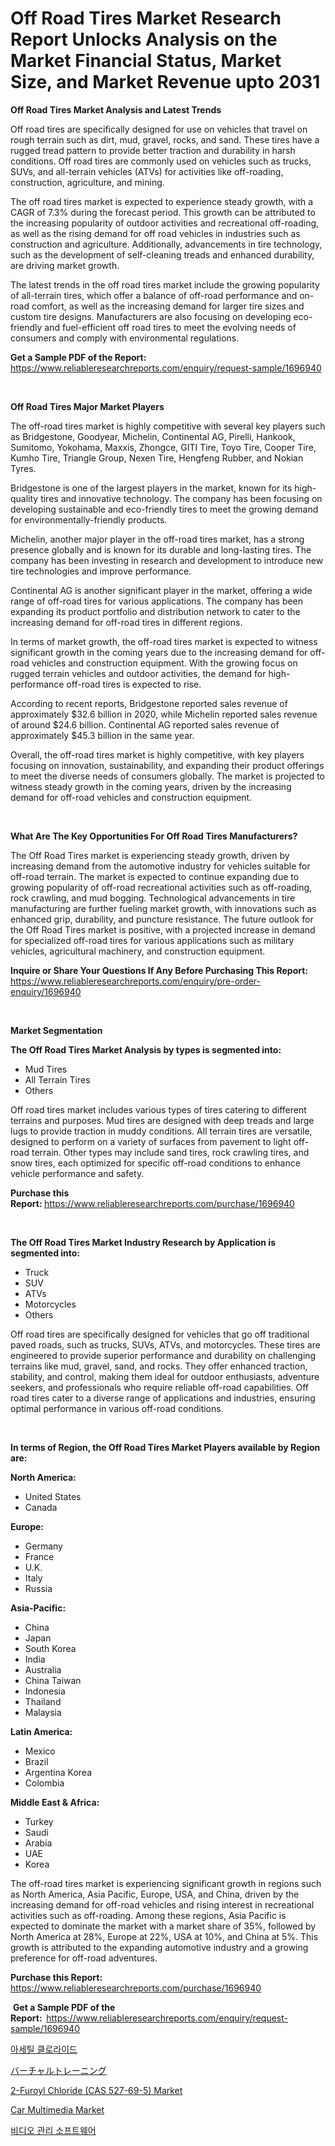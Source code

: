 <p><h1>Off Road Tires Market Research Report Unlocks Analysis on the Market Financial Status, Market Size, and Market Revenue upto 2031</h1></p><p><strong>Off Road Tires Market Analysis and Latest Trends</strong></p>
<p><p>Off road tires are specifically designed for use on vehicles that travel on rough terrain such as dirt, mud, gravel, rocks, and sand. These tires have a rugged tread pattern to provide better traction and durability in harsh conditions. Off road tires are commonly used on vehicles such as trucks, SUVs, and all-terrain vehicles (ATVs) for activities like off-roading, construction, agriculture, and mining.</p><p>The off road tires market is expected to experience steady growth, with a CAGR of 7.3% during the forecast period. This growth can be attributed to the increasing popularity of outdoor activities and recreational off-roading, as well as the rising demand for off road vehicles in industries such as construction and agriculture. Additionally, advancements in tire technology, such as the development of self-cleaning treads and enhanced durability, are driving market growth.</p><p>The latest trends in the off road tires market include the growing popularity of all-terrain tires, which offer a balance of off-road performance and on-road comfort, as well as the increasing demand for larger tire sizes and custom tire designs. Manufacturers are also focusing on developing eco-friendly and fuel-efficient off road tires to meet the evolving needs of consumers and comply with environmental regulations.</p></p>
<p><strong>Get a Sample PDF of the Report:&nbsp;</strong> <a href="https://www.reliableresearchreports.com/enquiry/request-sample/1696940">https://www.reliableresearchreports.com/enquiry/request-sample/1696940</a></p>
<p>&nbsp;</p>
<p><strong>Off Road Tires Major Market Players</strong></p>
<p><p>The off-road tires market is highly competitive with several key players such as Bridgestone, Goodyear, Michelin, Continental AG, Pirelli, Hankook, Sumitomo, Yokohama, Maxxis, Zhongce, GITI Tire, Toyo Tire, Cooper Tire, Kumho Tire, Triangle Group, Nexen Tire, Hengfeng Rubber, and Nokian Tyres.</p><p>Bridgestone is one of the largest players in the market, known for its high-quality tires and innovative technology. The company has been focusing on developing sustainable and eco-friendly tires to meet the growing demand for environmentally-friendly products.</p><p>Michelin, another major player in the off-road tires market, has a strong presence globally and is known for its durable and long-lasting tires. The company has been investing in research and development to introduce new tire technologies and improve performance.</p><p>Continental AG is another significant player in the market, offering a wide range of off-road tires for various applications. The company has been expanding its product portfolio and distribution network to cater to the increasing demand for off-road tires in different regions.</p><p>In terms of market growth, the off-road tires market is expected to witness significant growth in the coming years due to the increasing demand for off-road vehicles and construction equipment. With the growing focus on rugged terrain vehicles and outdoor activities, the demand for high-performance off-road tires is expected to rise.</p><p>According to recent reports, Bridgestone reported sales revenue of approximately $32.6 billion in 2020, while Michelin reported sales revenue of around $24.6 billion. Continental AG reported sales revenue of approximately $45.3 billion in the same year. </p><p>Overall, the off-road tires market is highly competitive, with key players focusing on innovation, sustainability, and expanding their product offerings to meet the diverse needs of consumers globally. The market is projected to witness steady growth in the coming years, driven by the increasing demand for off-road vehicles and construction equipment.</p></p>
<p>&nbsp;</p>
<p><strong>What Are The Key Opportunities For Off Road Tires Manufacturers?</strong></p>
<p><p>The Off Road Tires market is experiencing steady growth, driven by increasing demand from the automotive industry for vehicles suitable for off-road terrain. The market is expected to continue expanding due to growing popularity of off-road recreational activities such as off-roading, rock crawling, and mud bogging. Technological advancements in tire manufacturing are further fueling market growth, with innovations such as enhanced grip, durability, and puncture resistance. The future outlook for the Off Road Tires market is positive, with a projected increase in demand for specialized off-road tires for various applications such as military vehicles, agricultural machinery, and construction equipment.</p></p>
<p><strong>Inquire or Share Your Questions If Any Before Purchasing This Report:</strong> <a href="https://www.reliableresearchreports.com/enquiry/pre-order-enquiry/1696940">https://www.reliableresearchreports.com/enquiry/pre-order-enquiry/1696940</a></p>
<p>&nbsp;</p>
<p><strong>Market Segmentation</strong></p>
<p><strong>The Off Road Tires Market Analysis by types is segmented into:</strong></p>
<p><ul><li>Mud Tires</li><li>All Terrain Tires</li><li>Others</li></ul></p>
<p><p>Off road tires market includes various types of tires catering to different terrains and purposes. Mud tires are designed with deep treads and large lugs to provide traction in muddy conditions. All terrain tires are versatile, designed to perform on a variety of surfaces from pavement to light off-road terrain. Other types may include sand tires, rock crawling tires, and snow tires, each optimized for specific off-road conditions to enhance vehicle performance and safety.</p></p>
<p><strong>Purchase this Report:&nbsp;</strong><a href="https://www.reliableresearchreports.com/purchase/1696940">https://www.reliableresearchreports.com/purchase/1696940</a></p>
<p>&nbsp;</p>
<p><strong>The Off Road Tires Market Industry Research by Application is segmented into:</strong></p>
<p><ul><li>Truck</li><li>SUV</li><li>ATVs</li><li>Motorcycles</li><li>Others</li></ul></p>
<p><p>Off road tires are specifically designed for vehicles that go off traditional paved roads, such as trucks, SUVs, ATVs, and motorcycles. These tires are engineered to provide superior performance and durability on challenging terrains like mud, gravel, sand, and rocks. They offer enhanced traction, stability, and control, making them ideal for outdoor enthusiasts, adventure seekers, and professionals who require reliable off-road capabilities. Off road tires cater to a diverse range of applications and industries, ensuring optimal performance in various off-road conditions.</p></p>
<p>&nbsp;</p>
<p><strong>In terms of Region, the Off Road Tires Market Players available by Region are:</strong></p>
<p>
    <p> <strong> North America: </strong>
        <ul>
            <li>United States</li>
            <li>Canada</li>
        </ul>
        </p> 
    <p> <strong> Europe: </strong>
        <ul>
            <li>Germany</li>
            <li>France</li>
            <li>U.K.</li>
            <li>Italy</li>
            <li>Russia</li>
        </ul>
        </p> 
    <p> <strong> Asia-Pacific: </strong>
        <ul>
            <li>China</li>
            <li>Japan</li>
            <li>South Korea</li>
            <li>India</li>
            <li>Australia</li>
            <li>China Taiwan</li>
            <li>Indonesia</li>
            <li>Thailand</li>
            <li>Malaysia</li>
        </ul>
        </p> 
    <p> <strong> Latin America: </strong>
        <ul>
            <li>Mexico</li>
            <li>Brazil</li>
            <li>Argentina Korea</li>
            <li>Colombia</li>
        </ul>
        </p> 
    <p> <strong> Middle East & Africa: </strong>
        <ul>
            <li>Turkey</li>
            <li>Saudi</li>
            <li>Arabia</li>
            <li>UAE</li>
            <li>Korea</li>
        </ul>
    </p>
    </p>
<p><p>The off-road tires market is experiencing significant growth in regions such as North America, Asia Pacific, Europe, USA, and China, driven by the increasing demand for off-road vehicles and rising interest in recreational activities such as off-roading. Among these regions, Asia Pacific is expected to dominate the market with a market share of 35%, followed by North America at 28%, Europe at 22%, USA at 10%, and China at 5%. This growth is attributed to the expanding automotive industry and a growing preference for off-road adventures.</p></p>
<p><strong>Purchase this Report: </strong><a href="https://www.reliableresearchreports.com/purchase/1696940">https://www.reliableresearchreports.com/purchase/1696940</a></p>
<p>&nbsp;<strong>Get a Sample PDF of the Report:&nbsp;&nbsp;</strong><a href="https://www.reliableresearchreports.com/enquiry/request-sample/1696940">https://www.reliableresearchreports.com/enquiry/request-sample/1696940</a></p>
<p><strong></strong></p>
<p><p><a href="https://github.com/khytkeqagplkzqvh/Market-Research-Report-List-1/blob/main/7890981187993.md">아세틸 클로라이드</a></p><p><a href="https://github.com/bucuel854722/Market-Research-Report-List-1/blob/main/8522812188058.md">バーチャルトレーニング</a></p><p><a href="https://issuu.com/reportprime-2/docs/2-furoyl-chloride-cas-527-69-5-market-size-2030.pp">2-Furoyl Chloride (CAS 527-69-5) Market</a></p><p><a href="https://github.com/Airanohannonzb68e5pb53oc1/Market-Research-Report-List-1/blob/main/car-multimedia-market.md">Car Multimedia Market</a></p><p><a href="https://github.com/bvubpqd5241630/Market-Research-Report-List-1/blob/main/8881683187992.md">비디오 관리 소프트웨어</a></p></p>